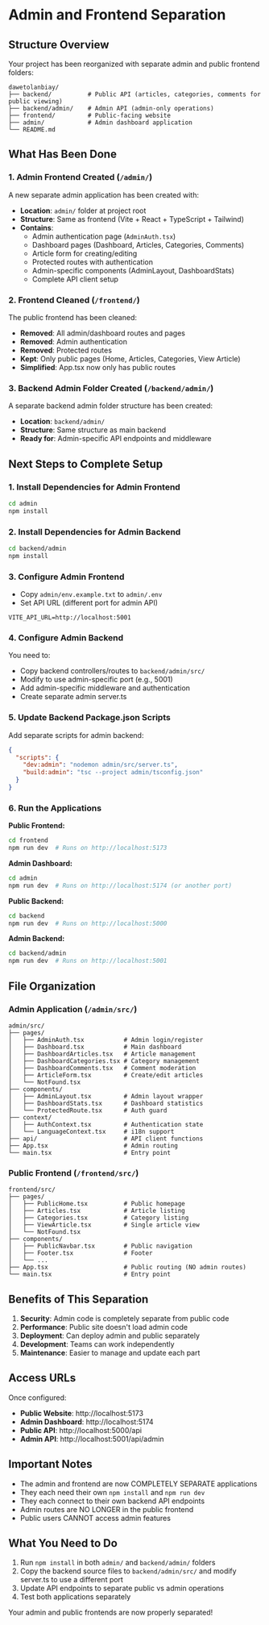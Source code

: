 # Admin and Frontend Separation

## Structure Overview

Your project has been reorganized with separate admin and public frontend folders:

```
dawetolanbiay/
├── backend/          # Public API (articles, categories, comments for public viewing)
├── backend/admin/    # Admin API (admin-only operations)
├── frontend/         # Public-facing website
├── admin/            # Admin dashboard application
└── README.md
```

## What Has Been Done

### 1. Admin Frontend Created (`/admin/`)
A new separate admin application has been created with:
- **Location**: `admin/` folder at project root
- **Structure**: Same as frontend (Vite + React + TypeScript + Tailwind)
- **Contains**:
  - Admin authentication page (`AdminAuth.tsx`)
  - Dashboard pages (Dashboard, Articles, Categories, Comments)
  - Article form for creating/editing
  - Protected routes with authentication
  - Admin-specific components (AdminLayout, DashboardStats)
  - Complete API client setup

### 2. Frontend Cleaned (`/frontend/`)
The public frontend has been cleaned:
- **Removed**: All admin/dashboard routes and pages
- **Removed**: Admin authentication
- **Removed**: Protected routes
- **Kept**: Only public pages (Home, Articles, Categories, View Article)
- **Simplified**: App.tsx now only has public routes

### 3. Backend Admin Folder Created (`/backend/admin/`)
A separate backend admin folder structure has been created:
- **Location**: `backend/admin/` 
- **Structure**: Same structure as main backend
- **Ready for**: Admin-specific API endpoints and middleware

## Next Steps to Complete Setup

### 1. Install Dependencies for Admin Frontend
```bash
cd admin
npm install
```

### 2. Install Dependencies for Admin Backend
```bash
cd backend/admin
npm install
```

### 3. Configure Admin Frontend
- Copy `admin/env.example.txt` to `admin/.env`
- Set API URL (different port for admin API)
```
VITE_API_URL=http://localhost:5001
```

### 4. Configure Admin Backend
You need to:
- Copy backend controllers/routes to `backend/admin/src/`
- Modify to use admin-specific port (e.g., 5001)
- Add admin-specific middleware and authentication
- Create separate admin server.ts

### 5. Update Backend Package.json Scripts
Add separate scripts for admin backend:
```json
{
  "scripts": {
    "dev:admin": "nodemon admin/src/server.ts",
    "build:admin": "tsc --project admin/tsconfig.json"
  }
}
```

### 6. Run the Applications

**Public Frontend:**
```bash
cd frontend
npm run dev  # Runs on http://localhost:5173
```

**Admin Dashboard:**
```bash
cd admin
npm run dev  # Runs on http://localhost:5174 (or another port)
```

**Public Backend:**
```bash
cd backend
npm run dev  # Runs on http://localhost:5000
```

**Admin Backend:**
```bash
cd backend/admin
npm run dev  # Runs on http://localhost:5001
```

## File Organization

### Admin Application (`/admin/src/`)
```
admin/src/
├── pages/
│   ├── AdminAuth.tsx           # Admin login/register
│   ├── Dashboard.tsx           # Main dashboard
│   ├── DashboardArticles.tsx   # Article management
│   ├── DashboardCategories.tsx # Category management
│   ├── DashboardComments.tsx   # Comment moderation
│   ├── ArticleForm.tsx         # Create/edit articles
│   └── NotFound.tsx
├── components/
│   ├── AdminLayout.tsx         # Admin layout wrapper
│   ├── DashboardStats.tsx      # Dashboard statistics
│   └── ProtectedRoute.tsx      # Auth guard
├── context/
│   ├── AuthContext.tsx         # Authentication state
│   └── LanguageContext.tsx     # i18n support
├── api/                        # API client functions
├── App.tsx                     # Admin routing
└── main.tsx                    # Entry point
```

### Public Frontend (`/frontend/src/`)
```
frontend/src/
├── pages/
│   ├── PublicHome.tsx          # Public homepage
│   ├── Articles.tsx            # Article listing
│   ├── Categories.tsx          # Category listing
│   ├── ViewArticle.tsx         # Single article view
│   └── NotFound.tsx
├── components/
│   ├── PublicNavbar.tsx        # Public navigation
│   ├── Footer.tsx              # Footer
│   └── ...
├── App.tsx                     # Public routing (NO admin routes)
└── main.tsx                    # Entry point
```

## Benefits of This Separation

1. **Security**: Admin code is completely separate from public code
2. **Performance**: Public site doesn't load admin code
3. **Deployment**: Can deploy admin and public separately
4. **Development**: Teams can work independently
5. **Maintenance**: Easier to manage and update each part

## Access URLs

Once configured:
- **Public Website**: http://localhost:5173
- **Admin Dashboard**: http://localhost:5174
- **Public API**: http://localhost:5000/api
- **Admin API**: http://localhost:5001/api/admin

## Important Notes

- The admin and frontend are now COMPLETELY SEPARATE applications
- They each need their own `npm install` and `npm run dev`
- They each connect to their own backend API endpoints
- Admin routes are NO LONGER in the public frontend
- Public users CANNOT access admin features

## What You Need to Do

1. Run `npm install` in both `admin/` and `backend/admin/` folders
2. Copy the backend source files to `backend/admin/src/` and modify server.ts to use a different port
3. Update API endpoints to separate public vs admin operations
4. Test both applications separately

Your admin and public frontends are now properly separated!


